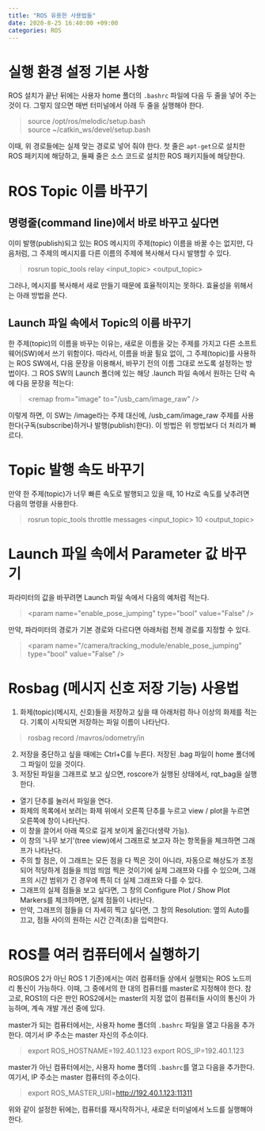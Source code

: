 ```yaml
---
title: "ROS 유용한 사용법들"
date: 2020-8-25 16:40:00 +09:00
categories: ROS
---
```


# 실행 환경 설정 기본 사항
ROS 설치가 끝난 뒤에는 사용자 home 폴더의 `.bashrc` 파일에 다음 두 줄을 넣어 주는 것이 다. 그렇지 않으면 매번 터미널에서 아래 두 줄을 실행해야 한다.
> source /opt/ros/melodic/setup.bash  
> source ~/catkin_ws/devel/setup.bash

이때, 위 경로들에는 실제 맞는 경로로 넣어 줘야 한다. 첫 줄은 `apt-get`으로 설치한 ROS 패키지에 해당하고, 둘째 줄은 소스 코드로 설치한 ROS 패키지들에 해당한다.

# ROS Topic 이름 바꾸기

## 명령줄(command line)에서 바로 바꾸고 싶다면
이미 발행(publish)되고 있는 ROS 메시지의 주제(topic) 이름을 바꿀 수는 없지만, 다음처럼, 그 주제의 메시지를 다른 이름의 주제에 복사해서 다시 발행할 수 있다.
> rosrun topic_tools relay &lt;input_topic&gt; &lt;output_topic&gt;   
   
그러나, 메시지를 복사해서 새로 만들기 때문에 효율적이지는 못하다. 효율성을 위해서는 아래 방법을 쓴다.

## Launch 파일 속에서 Topic의 이름 바꾸기
한 주제(topic)의 이름을 바꾸는 이유는, 새로운 이름을 갖는 주제를 가지고 다른 소프트웨어(SW)에서 쓰기 위함이다.
따라서, 이름을 바꿀 필요 없이, 그 주제(topic)를 사용하는 ROS SW에서, 다음 문장을 이용해서, 바꾸기 전의 이름 그대로 쓰도록 설정하는 방법이다.
그 ROS SW의 Launch 폴더에 있는 해당 .launch 파일 속에서 원하는 <node> 단락 속에 다음 문장을 적는다:
> &lt;remap from="image" to="/usb_cam/image_raw" /&gt;
   
이렇게 하면, 이 SW는 /image라는 주제 대신에, /usb_cam/image_raw 주제를 사용한다(구독(subscribe)하거나 발행(publish)한다). 이 방법은 위 방법보다 더 처리가 빠르다.

# Topic 발행 속도 바꾸기
만약 한 주제(topic)가 너무 빠른 속도로 발행되고 있을 때, 10 Hz로 속도를 낮추려면 다음의 명령을 사용한다.
> rosrun topic_tools throttle messages &lt;input_topic&gt; 10 &lt;output_topic&gt;

# Launch 파일 속에서 Parameter 값 바꾸기
파라미터의 값을 바꾸려면 Launch 파일 속에서 다음의 예처럼 적는다.
> &lt;param name="enable_pose_jumping" type="bool" value="False" /&gt;
   
만약, 파라미터의 경로가 기본 경로와 다르다면 아래처럼 전체 경로를 지정할 수 있다.
> &lt;param name="/camera/tracking_module/enable_pose_jumping" type="bool" value="False" /&gt;

# Rosbag (메시지 신호 저장 기능) 사용법
1. 화제(topic)(메시지, 신호)들을 저장하고 싶을 때 아래처럼 하나 이상의 화제를 적는다. 기록이 시작되면 저장하는 파일 이름이 나타난다.
> rosbag record /mavros/odometry/in
2. 저장을 중단하고 싶을 때에는 Ctrl+C를 누른다. 저장된 .bag 파일이 home 폴더에 그 파일이 있을 것이다.
3. 저장된 파일을 그래프로 보고 싶으면, roscore가 실행된 상태에서, rqt_bag을 실행한다.
- 열기 단추를 눌러서 파일을 연다.
- 화제의 목록에서 보려는 화제 위에서 오른쪽 단추를 누르고 view / plot을 누르면 오른쪽에 창이 나타난다.
- 이 창을 끌어서 아래 쪽으로 길게 보이게 옮긴다(생략 가능).
- 이 창의 '나무 보기'(tree view)에서 그래프로 보고자 하는 항목들을 체크하면 그래프가 나타난다.
- 주의 할 점은, 이 그래프는 모든 점을 다 찍은 것이 아니라, 자동으로 해상도가 조정되어 적당하게 점들을 띄엄 띄엄 찍은 것이기에 실제 그래프와 다를 수 있으며, 그래프의 시간 범위가 긴 경우에 특히 더 실제 그래프와 다를 수 있다.
- 그래프의 실제 점들을 보고 싶다면, 그 창의 Configure Plot / Show Plot Markers를 체크하며면, 실제 점들이 나타난다.
- 만약, 그래프의 점들을 더 자세히 찍고 싶다면, 그 창의 Resolution: 옆의 Auto를 끄고, 점들 사이의 원하는 시간 간격(초)을 입력한다. 

# ROS를 여러 컴퓨터에서 실행하기
ROS(ROS 2가 아닌 ROS 1 기준)에서는 여러 컴퓨터들 상에서 실행되는 ROS 노드끼리 통신이 가능하다. 이때, 그 중에서의 한 대의 컴퓨터를 master로 지정해야 한다. 참고로, ROS1의 다은 판인 ROS2에서는 master의 지정 없이 컴퓨터들 사이의 통신이 가능하며, 계속 개발 개선 중에 있다.

master가 되는 컴퓨터에서는, 사용자 home 폴더의 `.bashrc` 파일을 열고 다음을 추가한다. 여기서 IP 주소는 master 자신의 주소이다.
> export ROS_HOSTNAME=192.40.1.123
> export ROS_IP=192.40.1.123

master가 아닌 컴퓨터에서는, 사용자 home 폴더의 `.bashrc`를 열고 다음을 추가한다. 여기서, IP 주소는 master 컴퓨터의 주소이다.
> export ROS_MASTER_URI=http://192.40.1.123:11311

위와 같이 설정한 뒤에는, 컴퓨터를 재시작하거나, 새로운 터미널에서 노드를 실행해야 한다. 
